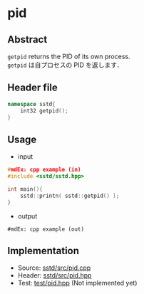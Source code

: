 # pid
## Abstract
`getpid` returns the PID of its own process.  
`getpid` は自プロセスの PID を返します．

## Header file
```cpp
namespace sstd{
    int32 getpid();
}
```

## Usage
- input
```cpp
#mdEx: cpp example (in)
#include <sstd/sstd.hpp>

int main(){
    sstd::printn( sstd::getpid() );
}
```
- output  
```
#mdEx: cpp example (out)
```

## Implementation
- Source: [sstd/src/pid.cpp](https://github.com/admiswalker/SubStandardLibrary-SSTD-/blob/master/sstd/src/pid.hpp)
- Header: [sstd/src/pid.hpp](https://github.com/admiswalker/SubStandardLibrary-SSTD-/blob/master/sstd/src/pid.hpp)
- Test: [test/pid.hpp](https://github.com/admiswalker/SubStandardLibrary-SSTD-/blob/master/test/pid.hpp)
  (Not implemented yet)

